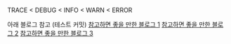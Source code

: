 TRACE < DEBUG < INFO < WARN < ERROR

아래 블로그 참고 (테스트 커밋)
[참고하면 좋을 만한 블로그 1](https://velog.io/@shawnhansh/SpringBoot-logback-%EB%8D%94-%EC%89%BD%EA%B2%8C-%EC%84%A4%EC%A0%95%ED%95%98%EA%B8%B0application.properties%EC%99%80-logback-spring.xml)
[참고하면 좋을 만한 블로그 2](https://wbluke.tistory.com/51)
[참고하면 좋을 만한 블로그 3](https://github.com/binghe819/TIL/blob/master/Spring/Logging/logback/logback.md)
